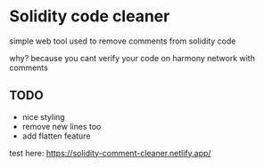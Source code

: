 # Solidity code cleaner

simple web tool used to remove comments from solidity code

why? because you cant verify your code on harmony network with comments

## TODO

- nice styling
- remove new lines too
- add flatten feature

test here: https://solidity-comment-cleaner.netlify.app/

